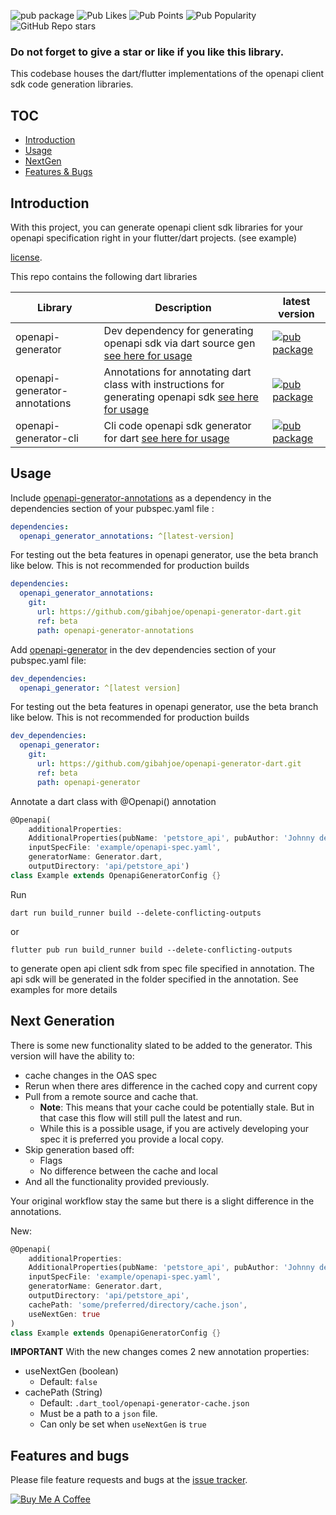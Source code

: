 ![pub package](https://img.shields.io/pub/v/openapi_generator.svg) ![Pub Likes](https://img.shields.io/pub/likes/openapi_generator?) ![Pub Points](https://img.shields.io/pub/points/openapi_generator) ![Pub Popularity](https://img.shields.io/pub/popularity/openapi_generator) ![GitHub Repo stars](https://img.shields.io/github/stars/gibahjoe/openapi-generator-dart)

### Do not forget to give a star or like if you like this library.

This codebase houses the dart/flutter implementations of the openapi client sdk code generation libraries.

## TOC

- [Introduction](#introduction)
- [Usage](#usage)
- [NextGen](#next-generation)
- [Features & Bugs](#features-and-bugs)

## Introduction

With this project, you can generate openapi client sdk libraries for your openapi specification right in your
flutter/dart projects. (see example)

[license](https://github.com/gibahjoe/openapi-generator-dart/blob/master/openapi-generator-annotations/LICENSE).

This repo contains the following dart libraries

| Library                       | Description                                                                                                                                                     | latest version                                                                                                               |
|-------------------------------|-----------------------------------------------------------------------------------------------------------------------------------------------------------------|------------------------------------------------------------------------------------------------------------------------------|
| openapi-generator             | Dev dependency for generating openapi sdk via dart source gen [see here for usage](https://pub.dev/packages/openapi_generator)                                  | [![pub package](https://img.shields.io/pub/v/openapi_generator.svg)](https://pub.dev/packages/openapi_generator)             |
| openapi-generator-annotations | Annotations for annotating dart class with instructions for generating openapi sdk [see here for usage](https://pub.dev/packages/openapi_generator_annotations) | [![pub package](https://img.shields.io/pub/v/openapi_generator_annotations.svg)](https://pub.dev/packages/openapi_generator) |
| openapi-generator-cli         | Cli code openapi sdk generator for dart [see here for usage](https://pub.dev/packages/openapi_generator_cli)                                                    | [![pub package](https://img.shields.io/pub/v/openapi_generator_cli.svg)](https://pub.dev/packages/openapi_generator_cli)     |

## Usage

Include [openapi-generator-annotations](https://pub.dev/packages/openapi_generator_annotations) as a dependency in the
dependencies section of your pubspec.yaml file :

```yaml
dependencies:
  openapi_generator_annotations: ^[latest-version]
```

For testing out the beta features in openapi generator, use the beta branch like below. This is not recommended for
production builds

```yaml
dependencies:
  openapi_generator_annotations:
    git:
      url: https://github.com/gibahjoe/openapi-generator-dart.git
      ref: beta
      path: openapi-generator-annotations
```

Add [openapi-generator](https://pub.dev/packages/openapi_generator) in the dev dependencies section of your pubspec.yaml
file:

```yaml
dev_dependencies:
  openapi_generator: ^[latest version]
```

For testing out the beta features in openapi generator, use the beta branch like below. This is not recommended for
production builds

```yaml
dev_dependencies:
  openapi_generator:
    git:
      url: https://github.com/gibahjoe/openapi-generator-dart.git
      ref: beta
      path: openapi-generator
```

Annotate a dart class with @Openapi() annotation

```dart
@Openapi(
    additionalProperties:
    AdditionalProperties(pubName: 'petstore_api', pubAuthor: 'Johnny dep'),
    inputSpecFile: 'example/openapi-spec.yaml',
    generatorName: Generator.dart,
    outputDirectory: 'api/petstore_api')
class Example extends OpenapiGeneratorConfig {}
```

Run

```shell
dart run build_runner build --delete-conflicting-outputs
```

or

```shell
flutter pub run build_runner build --delete-conflicting-outputs
```

to generate open api client sdk from spec file specified in annotation.
The api sdk will be generated in the folder specified in the annotation. See examples for more details

## Next Generation

There is some new functionality slated to be added to the generator. This version will have the ability to:

- cache changes in the OAS spec
- Rerun when there ares difference in the cached copy and current copy
- Pull from a remote source and cache that.
    - **Note**: This means that your cache could be potentially stale. But in that case this flow will still pull the
      latest and run.
    - While this is a possible usage, if you are actively developing your spec it is preferred you provide a local copy.
- Skip generation based off:
    - Flags
    - No difference between the cache and local
- And all the functionality provided previously.

Your original workflow stay the same but there is a slight difference in the annotations.

New:

```dart
@Openapi(
    additionalProperties:
    AdditionalProperties(pubName: 'petstore_api', pubAuthor: 'Johnny dep'),
    inputSpecFile: 'example/openapi-spec.yaml',
    generatorName: Generator.dart,
    outputDirectory: 'api/petstore_api',
    cachePath: 'some/preferred/directory/cache.json',
    useNextGen: true
)
class Example extends OpenapiGeneratorConfig {}
```

**IMPORTANT** With the new changes comes 2 new annotation properties:

- useNextGen (boolean)
    - Default: `false`
- cachePath (String)
    - Default: `.dart_tool/openapi-generator-cache.json`
    - Must be a path to a `json` file.
    - Can only be set when `useNextGen` is `true`

## Features and bugs

Please file feature requests and bugs at the [issue tracker][tracker].

[tracker]: https://github.com/gibahjoe/openapi-generator-dart/issues

<a href="https://www.buymeacoffee.com/gibahjoe" target="_blank"><img src="https://bmc-cdn.nyc3.digitaloceanspaces.com/BMC-button-images/custom_images/orange_img.png" alt="Buy Me A Coffee" style="height: auto !important;width: auto !important;" ></a>
